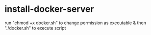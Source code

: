 # install-docker-server
run "chmod +x docker.sh" to change permission as executable &
then "./docker.sh" to execute script
